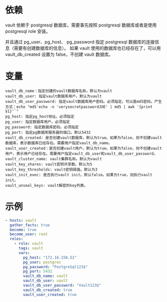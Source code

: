 # 依赖

vault 依赖于 postgresql 数据库，需要事先按照 postgresql 数据库或者是使用 postgresql role 安装。

并且通过 pg_user、pg_host、 pg_password 指定 postgresql 数据库的连接信息（需要有创建数据库的信息）。
如果 vault 使用的数据库也已经存在了，可以用 vault_db_created 设置为 false，不创建 vault 数据库。

# 变量

```text
vault_db_name：指定创建的vault数据库名称。默认为vault
vault_db_user: 指定vault数据库用户。默认为vault
vault_db_user_password: 指定vault数据库用户密码。必须指定。可以是md5密码。产生方式：echo "md5`echo -n 'verysecretpasswordJOE' | md5 | awk '{print $1}'`"
pg_host: 指定pg_host地址。必须指定
pg_user: 指定数据库用户。必须指定
pg_password: 指定数据库密码。必须指定
pg_port: 指定pg数据库服务器的端口。默认5432
vault_db_created: 是否创建vault数据库。默认为true。如果为false，则不创建vault数据库，表示数据库已经存在。需要用户指定vault_db_name。
vault_user_created：是否创建vault用户。默认为true。如果为false，则不创建vault用户，表示用户已经存在。需要用户指定vault_db_user和vault_db_user_password。
vault_cluster_name: vault集群名称。默认为vault
vault_key_shares: vault密钥共享数。默认为5
vault_key_thresholds: vault密钥阈值。默认为3
vault_init_exec: 是否执行vault init。默认false。如果为true，则执行vault init。
vault_unseal_keys: vault解密的key列表。
```

# 示例

```yml
- hosts: vault
  gather_facts: true
  become: true
  become_user: root
  roles:
    - role: vault
      tags: vault
      vars:
        pg_host: "172.16.158.51"
        pg_user: postgres
        pg_password: "PostgreSql123$"
        pg_port: 5432
        vault_db_name: vault
        vault_db_user: vault
        vault_db_user_password: "Vault123$"
        vault_db_created: true
        vault_user_created: true
```
